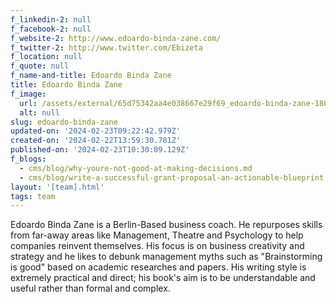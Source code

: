 ```yaml
---
f_linkedin-2: null
f_facebook-2: null
f_website-2: http://www.edoardo-binda-zane.com/
f_twitter-2: http://www.twitter.com/Ebizeta
f_location: null
f_quote: null
f_name-and-title: Edoardo Binda Zane
title: Edoardo Binda Zane
f_image:
  url: /assets/external/65d75342aa4e038667e29f69_edoardo-binda-zane-180x220.jpeg
  alt: null
slug: edoardo-binda-zane
updated-on: '2024-02-23T09:22:42.979Z'
created-on: '2024-02-22T13:59:30.781Z'
published-on: '2024-02-23T10:30:09.129Z'
f_blogs:
  - cms/blog/why-youre-not-good-at-making-decisions.md
  - cms/blog/write-a-successful-grant-proposal-an-actionable-blueprint.md
layout: '[team].html'
tags: team
---
```


Edoardo Binda Zane is a Berlin-Based business coach. He repurposes skills from far-away areas like Management, Theatre and Psychology to help companies reinvent themselves. His focus is on business creativity and strategy and he likes to debunk management myths such as "Brainstorming is good" based on academic researches and papers. His writing style is extremely practical and direct; his book's aim is to be understandable and useful rather than formal and complex.
